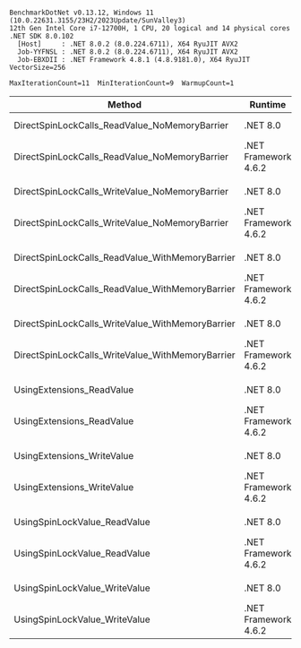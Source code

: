 ```

BenchmarkDotNet v0.13.12, Windows 11 (10.0.22631.3155/23H2/2023Update/SunValley3)
12th Gen Intel Core i7-12700H, 1 CPU, 20 logical and 14 physical cores
.NET SDK 8.0.102
  [Host]     : .NET 8.0.2 (8.0.224.6711), X64 RyuJIT AVX2
  Job-YYFNSL : .NET 8.0.2 (8.0.224.6711), X64 RyuJIT AVX2
  Job-EBXDII : .NET Framework 4.8.1 (4.8.9181.0), X64 RyuJIT VectorSize=256

MaxIterationCount=11  MinIterationCount=9  WarmupCount=1  

```
| Method                                           | Runtime              | Mean     | Error    | StdDev   | Ratio | RatioSD |
|------------------------------------------------- |--------------------- |---------:|---------:|---------:|------:|--------:|
| DirectSpinLockCalls_ReadValue_NoMemoryBarrier    | .NET 8.0             | 55.12 ns | 1.038 ns | 0.618 ns |  1.00 |    0.00 |
| DirectSpinLockCalls_ReadValue_NoMemoryBarrier    | .NET Framework 4.6.2 | 62.04 ns | 0.302 ns | 0.134 ns |  1.12 |    0.01 |
|                                                  |                      |          |          |          |       |         |
| DirectSpinLockCalls_WriteValue_NoMemoryBarrier   | .NET 8.0             | 53.90 ns | 0.439 ns | 0.195 ns |  1.00 |    0.00 |
| DirectSpinLockCalls_WriteValue_NoMemoryBarrier   | .NET Framework 4.6.2 | 61.79 ns | 0.469 ns | 0.245 ns |  1.15 |    0.00 |
|                                                  |                      |          |          |          |       |         |
| DirectSpinLockCalls_ReadValue_WithMemoryBarrier  | .NET 8.0             | 58.94 ns | 0.394 ns | 0.234 ns |  1.00 |    0.00 |
| DirectSpinLockCalls_ReadValue_WithMemoryBarrier  | .NET Framework 4.6.2 | 66.97 ns | 0.442 ns | 0.231 ns |  1.14 |    0.01 |
|                                                  |                      |          |          |          |       |         |
| DirectSpinLockCalls_WriteValue_WithMemoryBarrier | .NET 8.0             | 59.16 ns | 0.540 ns | 0.282 ns |  1.00 |    0.00 |
| DirectSpinLockCalls_WriteValue_WithMemoryBarrier | .NET Framework 4.6.2 | 66.95 ns | 0.669 ns | 0.398 ns |  1.13 |    0.01 |
|                                                  |                      |          |          |          |       |         |
| UsingExtensions_ReadValue                        | .NET 8.0             | 62.38 ns | 0.383 ns | 0.200 ns |  1.00 |    0.00 |
| UsingExtensions_ReadValue                        | .NET Framework 4.6.2 | 68.56 ns | 1.301 ns | 0.681 ns |  1.10 |    0.01 |
|                                                  |                      |          |          |          |       |         |
| UsingExtensions_WriteValue                       | .NET 8.0             | 59.70 ns | 0.578 ns | 0.344 ns |  1.00 |    0.00 |
| UsingExtensions_WriteValue                       | .NET Framework 4.6.2 | 65.47 ns | 0.712 ns | 0.424 ns |  1.10 |    0.01 |
|                                                  |                      |          |          |          |       |         |
| UsingSpinLockValue_ReadValue                     | .NET 8.0             | 54.35 ns | 0.134 ns | 0.059 ns |  1.00 |    0.00 |
| UsingSpinLockValue_ReadValue                     | .NET Framework 4.6.2 | 63.55 ns | 0.995 ns | 0.592 ns |  1.17 |    0.01 |
|                                                  |                      |          |          |          |       |         |
| UsingSpinLockValue_WriteValue                    | .NET 8.0             | 54.70 ns | 0.381 ns | 0.227 ns |  1.00 |    0.00 |
| UsingSpinLockValue_WriteValue                    | .NET Framework 4.6.2 | 63.43 ns | 1.272 ns | 0.920 ns |  1.16 |    0.02 |
